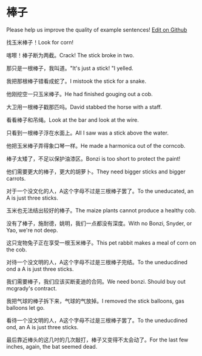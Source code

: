 # 棒子

Please help us improve the quality of example sentences! [Edit on Github](https://github.com/jiyushe/jiyu-example-sentence-source/blob/main/chinese/bangzi_2.md)

<p><span class="chinese">找玉米棒子！</span><span class="english">Look for corn!</span></p>

<p><span class="chinese">喀嚓！棒子断为两截。</span><span class="english">Crack! The stick broke in two.</span></p>

<p><span class="chinese">那只是一根棒子，我叫道。</span><span class="english">"It's just a stick! "I yelled.</span></p>

<p><span class="chinese">我把那根棒子错看成蛇了。</span><span class="english">I mistook the stick for a snake.</span></p>

<p><span class="chinese">他刚挖空一只玉米棒子。</span><span class="english">He had finished gouging out a cob.</span></p>

<p><span class="chinese">大卫用一根棒子戳那匹吗。</span><span class="english">David stabbed the horse with a staff.</span></p>

<p><span class="chinese">看看棒子和吊绳。</span><span class="english">Look at the bar and look at the wire.</span></p>

<p><span class="chinese">只看到一根棒子浮在水面上。</span><span class="english">All I saw was a stick above the water.</span></p>

<p><span class="chinese">他把玉米棒子弄得象口琴一样。</span><span class="english">He made a harmonica out of the corncob.</span></p>

<p><span class="chinese">棒子太矮了，不足以保护油漆区。</span><span class="english">Bonzi is too short to protect the paint!</span></p>

<p><span class="chinese">他们需要更大的棒子，更大的胡萝卜。</span><span class="english">They need bigger sticks and bigger carrots.</span></p>

<p><span class="chinese">对于一个没文化的人，A这个字母不过是三根棒子罢了。</span><span class="english">To the uneducated, an A is just three sticks.</span></p>

<p><span class="chinese">玉米也无法结出较好的棒子。</span><span class="english">The maize plants cannot produce a healthy cob.</span></p>

<p><span class="chinese">没有了棒子，施耐德，姚明，我们一点都没有深度。</span><span class="english">With no Bonzi, Snyder, or Yao, we're not deep.</span></p>

<p><span class="chinese">这只宠物兔子正在享受一根玉米棒子。</span><span class="english">This pet rabbit makes a meal of corn on the cob.</span></p>

<p><span class="chinese">对待一个没文明的人，A这个字母不过是三根棒子完结。</span><span class="english">To the uneducdined ond a A is just three sticks.</span></p>

<p><span class="chinese">我们需要棒子，我们应该买断麦迪的合同。</span><span class="english">We need bonzi. Should buy out mcgrady's contract.</span></p>

<p><span class="chinese">我把气球的棒子拆下来，气球的气放掉。</span><span class="english">I removed the stick balloons, gas balloons let go.</span></p>

<p><span class="chinese">看待一个没文明的人，A这个字母不过是三根棒子罢了。</span><span class="english">To the uneducdined ond, an A is just three sticks.</span></p>

<p><span class="chinese">最后靠近棒头的这几吋的几次敲打，棒子又变得不太会动了。</span><span class="english">For the last few inches, again, the bat seemed dead.</span></p>

